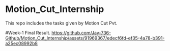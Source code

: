 # Motion_Cut_Internship
This repo includes the tasks given by Motion Cut Pvt.

#Week-1 Final Result.
https://github.com/Jay-736-Github/Motion_Cut_Internship/assets/91969367/edecf6fd-ef35-4a78-b391-a25ec08992b8

